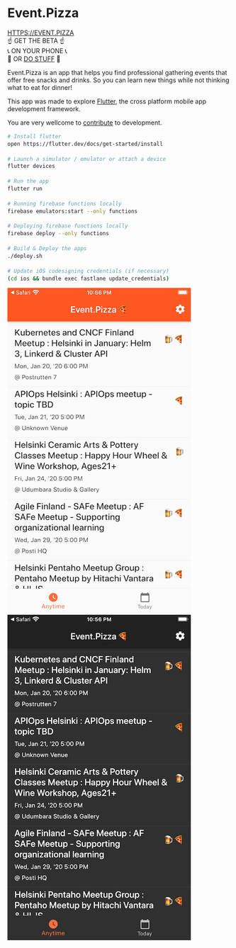 # Event.Pizza

[HTTPS://EVENT.PIZZA](HTTPS://EVENT.PIZZA)  
☝️ GET THE BETA ☝️  
📞 ON YOUR PHONE 📞  
🚧 OR [DO STUFF](https://github.com/eralpkaraduman/event_dot_pizza/projects/1) 🚧

Event.Pizza is an app that helps you find professional gathering events that offer free snacks and drinks. So you can learn new things while not thinking what to eat for dinner!

This app was made to explore [Flutter](https://flutter.dev), the cross platform mobile app development framework.

You are very wellcome to [contribute](https://github.com/eralpkaraduman/event_dot_pizza/blob/development/CONTRIBUTING.md) to development.

```bash
# Install flutter
open https://flutter.dev/docs/get-started/install

# Launch a simulator / emulator or attach a device
flutter devices

# Run the app
flutter run

# Running firebase functions locally
firebase emulators:start --only functions

# Deploying firebase functions locally
firebase deploy --only functions

# Build & Deploy the apps
./deploy.sh

# Update iOS codesigning credentials (if necessary)
(cd ios && bundle exec fastlane update_credentials)
```

![](screenshots/screenshot1.png)![](screenshots/screenshot2.png)
